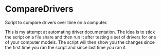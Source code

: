 # CompareDrivers
Script to compare drivers over time on a computer. 

This is my attempt at automating driver documentation.
The idea is to stick the script on a file share and then run it after testing a set of drivers for one of your computer models. 
The script will then show you the changes since the first time you ran the script and since last time you ran it.
